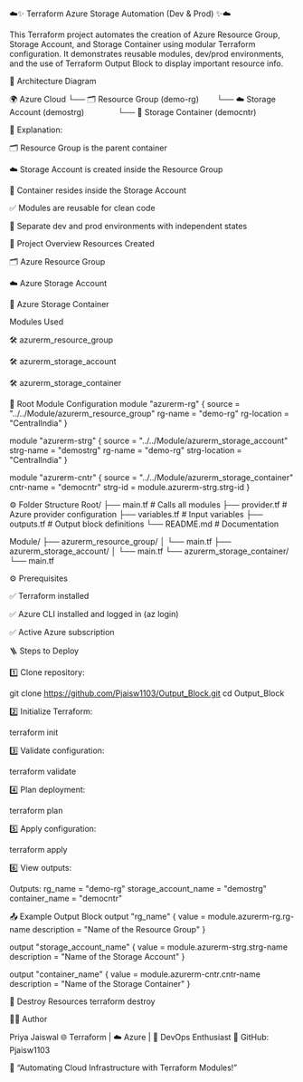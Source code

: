 ☁️✨ Terraform Azure Storage Automation (Dev & Prod) ✨☁️

This Terraform project automates the creation of Azure Resource Group, Storage Account, and Storage Container using modular Terraform configuration.
It demonstrates reusable modules, dev/prod environments, and the use of Terraform Output Block to display important resource info.

🧭 Architecture Diagram

🌍 Azure Cloud
└── 🗂️ Resource Group (demo-rg)
  └── ☁️ Storage Account (demostrg)
    └── 📁 Storage Container (democntr)

🔹 Explanation:

🗂️ Resource Group is the parent container

☁️ Storage Account is created inside the Resource Group

📁 Container resides inside the Storage Account

✅ Modules are reusable for clean code

🌱 Separate dev and prod environments with independent states

📂 Project Overview
Resources Created

🗂️ Azure Resource Group

☁️ Azure Storage Account

📁 Azure Storage Container

Modules Used

🛠️ azurerm_resource_group

🛠️ azurerm_storage_account

🛠️ azurerm_storage_container

🧱 Root Module Configuration
module "azurerm-rg" {
  source      = "../../Module/azurerm_resource_group"
  rg-name     = "demo-rg"
  rg-location = "CentralIndia"
}

module "azurerm-strg" {
  source        = "../../Module/azurerm_storage_account"
  strg-name     = "demostrg"
  rg-name       = "demo-rg"
  strg-location = "CentralIndia"
}

module "azurerm-cntr" {
  source    = "../../Module/azurerm_storage_container"
  cntr-name = "democntr"
  strg-id   = module.azurerm-strg.strg-id
}

⚙️ Folder Structure
Root/
├── main.tf          # Calls all modules
├── provider.tf      # Azure provider configuration
├── variables.tf     # Input variables
├── outputs.tf       # Output block definitions
└── README.md        # Documentation

Module/
├── azurerm_resource_group/
│   └── main.tf
├── azurerm_storage_account/
│   └── main.tf
└── azurerm_storage_container/
    └── main.tf

⚙️ Prerequisites

✅ Terraform installed

✅ Azure CLI installed and logged in (az login)

✅ Active Azure subscription

🪜 Steps to Deploy

1️⃣ Clone repository:

git clone https://github.com/Pjaisw1103/Output_Block.git
cd Output_Block


2️⃣ Initialize Terraform:

terraform init


3️⃣ Validate configuration:

terraform validate


4️⃣ Plan deployment:

terraform plan


5️⃣ Apply configuration:

terraform apply


6️⃣ View outputs:

Outputs:
rg_name              = "demo-rg"
storage_account_name = "demostrg"
container_name       = "democntr"

📤 Example Output Block
output "rg_name" {
  value       = module.azurerm-rg.rg-name
  description = "Name of the Resource Group"
}

output "storage_account_name" {
  value       = module.azurerm-strg.strg-name
  description = "Name of the Storage Account"
}

output "container_name" {
  value       = module.azurerm-cntr.cntr-name
  description = "Name of the Storage Container"
}

🧹 Destroy Resources
terraform destroy

👩‍💻 Author

Priya Jaiswal
🌐 Terraform | ☁️ Azure | 🚀 DevOps Enthusiast
📘 GitHub: Pjaisw1103

💬 “Automating Cloud Infrastructure with Terraform Modules!”